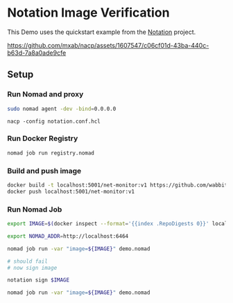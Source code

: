 # Notation Image Verification

This Demo uses the quickstart example from the [Notation](https://notaryproject.dev/docs/quickstart-guides/quickstart-sign-image-artifact/) project.


https://github.com/mxab/nacp/assets/1607547/c06cf01d-43ba-440c-b63d-7a8a0ade9cfe


## Setup

### Run Nomad and proxy
```sh
sudo nomad agent -dev -bind=0.0.0.0
```

```
nacp -config notation.conf.hcl
```

### Run Docker Registry
```sh
nomad job run registry.nomad
```

### Build and push image
```sh
docker build -t localhost:5001/net-monitor:v1 https://github.com/wabbit-networks/net-monitor.git#main
docker push localhost:5001/net-monitor:v1
```
### Run Nomad Job
```sh
export IMAGE=$(docker inspect --format='{{index .RepoDigests 0}}' localhost:5001/net-monitor:v1)

export NOMAD_ADDR=http://localhost:6464

nomad job run -var "image=${IMAGE}" demo.nomad

# should fail
# now sign image

notation sign $IMAGE

nomad job run -var "image=${IMAGE}" demo.nomad
```

